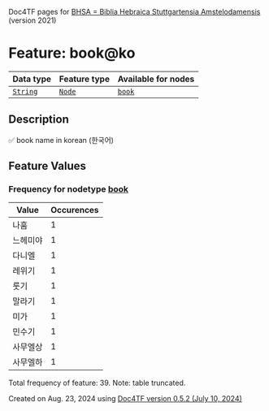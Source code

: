 Doc4TF pages for [BHSA = Biblia Hebraica Stuttgartensia Amstelodamensis](https://github.com/ETCBC/BHSA/tree/master/tf) (version 2021)
# Feature: book@ko
Data type|Feature type|Available for nodes
---|---|---
[`String`](featuresbydatatype.md#string)|[`Node`](featuresbytype.md#node)| [`book`](featuresbynodetype.md#book) 
## Description
✅ book name in korean (한국어)
## Feature Values
### Frequency for nodetype [book](featuresbynodetype.md#book)
Value|Occurences
---|---
나훔|1
느헤미야|1
다니엘|1
레위기|1
룻기|1
말라기|1
미가|1
민수기|1
사무엘상|1
사무엘하|1

Total frequency of feature: 39. Note: table truncated.
  

Created on Aug. 23, 2024 using [Doc4TF version 0.5.2 (July 10, 2024)](https://github.com/tonyjurg/Doc4TF/blob/main/CreateFeatureDoc.ipynb) 